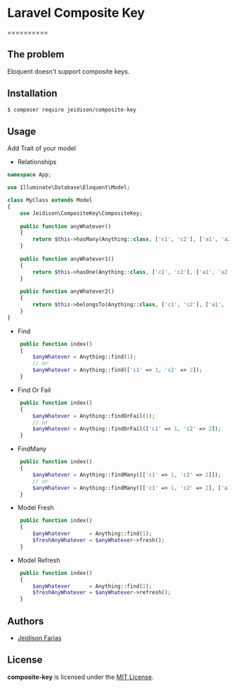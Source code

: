 # Laravel Composite Key
==========

## The problem

Eloquent doesn't support composite keys.

## Installation

```bash
$ composer require jeidison/composite-key
```

## Usage

Add Trait of your model

- Relationships

```php
namespace App;

use Illuminate\Database\Eloquent\Model;

class MyClass extends Model
{
    use Jeidison\CompositeKey\CompositeKey;
    
    public function anyWhatever()
    {
        return $this->hasMany(Anything::class, ['c1', 'c2'], ['a1', 'a2']);
    }
    
    public function anyWhatever1()
    {
        return $this->hasOne(Anything::class, ['c1', 'c2'], ['a1', 'a2']);
    }
    
    public function anyWhatever2()
    {
        return $this->belongsTo(Anything::class, ['c1', 'c2'], ['a1', 'a2']);
    }
}
```

- Find

```php
    public function index()
    {
        $anyWhatever = Anything::find(1);
        // or 
        $anyWhatever = Anything::find(['c1' => 1, 'c2' => 2]);
    }
```

- Find Or Fail

```php
    public function index()
    {
        $anyWhatever = Anything::findOrFail(1);
        // or 
        $anyWhatever = Anything::findOrFail(['c1' => 1, 'c2' => 2]);
    }
```

- FindMany

```php
    public function index()
    {
        $anyWhatever = Anything::findMany([['c1' => 1, 'c2' => 2]]);
        // or 
        $anyWhatever = Anything::findMany([['c1' => 1, 'c2' => 2], ['a1' => 1, 'a2' => 2]]);
    }
```

- Model Fresh

```php
    public function index()
    {
        $anyWhatever      = Anything::find(1);
        $freshAnyWhatever = $anyWhatever->fresh();
    }
```

- Model Refresh

```php
    public function index()
    {
        $anyWhatever      = Anything::find(1);
        $freshAnyWhatever = $anyWhatever->refresh();
    }
```

## Authors

* [Jeidison Farias](https://github.com/jeidison)

## License

**composite-key** is licensed under the [MIT License](http://opensource.org/licenses/MIT).


